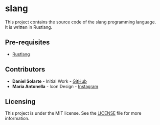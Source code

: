 # slang

This project contains the source code of the slang programming language. It is written in Rustlang.

## Pre-requisites
- [Rustlang](https://rustup.rs/)

## Contributors
- **Daniel Solarte** - Initial Work - [GitHub](https://github.com/danielsolartech)
- **Maria Antonella** - Icon Design - [Instagram](https://instagram.com/elementaInsky)

## Licensing
This project is under the MIT license. See the [LICENSE](./LICENSE) file for more information.
